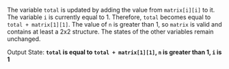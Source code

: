 The variable `total` is updated by adding the value from `matrix[i][i]` to it. The variable `i` is currently equal to 1. Therefore, `total` becomes equal to `total + matrix[1][1]`. The value of `n` is greater than 1, so `matrix` is valid and contains at least a 2x2 structure. The states of the other variables remain unchanged.

Output State: **`total` is equal to `total + matrix[1][1]`, `n` is greater than 1, `i` is 1**